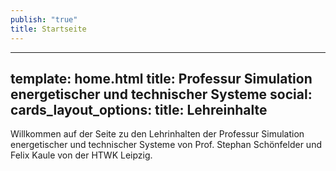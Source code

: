 ```yaml
---
publish: "true"
title: Startseite
---
```


---
template: home.html
title: Professur Simulation energetischer und technischer Systeme
social:
  cards_layout_options:
    title: Lehreinhalte
---

Willkommen auf der Seite zu den Lehrinhalten der Professur Simulation energetischer und technischer Systeme von Prof. Stephan Schönfelder und Felix Kaule von der HTWK Leipzig.